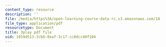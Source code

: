 ```yaml
---
content_type: resource
description: ''
file: /media/https%3A/open-learning-course-data-rc.s3.amazonaws.com/18-02-multivariable-calculus-fall-2007/1659d5133cb68eaf3c17cc0dcc40f104_ZwpwmGP5ITM.pdf
file_type: application/pdf
resourcetype: Document
title: 3play pdf file
uid: 1659d513-3cb6-8eaf-3c17-cc0dcc40f104
---
```

